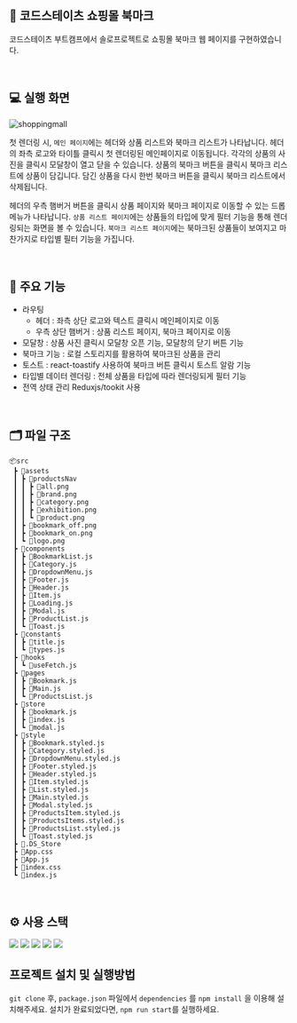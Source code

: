 ## 🛒 코드스테이츠 쇼핑몰 북마크
코드스테이츠 부트캠프에서 솔로프로젝트로 쇼핑몰 북마크 웹 페이지를 구현하였습니다.

</br>

## 💻 실행 화면
![shoppingmall](https://github.com/jeongjwon/fe-sprint-coz-shopping/assets/76391160/f6449c77-9bc2-4756-a5fe-df91a1718d14)

첫 렌더링 시, ```메인 페이지```에는 헤더와 상품 리스트와 북마크 리스트가 나타납니다.
헤더의 좌측 로고와 타이틀 클릭시 첫 렌더링된 메인페이지로 이동됩니다.
각각의 상품의 사진을 클릭시 모달창이 열고 닫을 수 있습니다. 
상품의 북마크 버튼을 클릭시 북마크 리스트에 상품이 담깁니다. 담긴 상품을 다시 한번 북마크 버튼을 클릭시 북마크 리스트에서 삭제됩니다.

헤더의 우측 햄버거 버튼을 클릭시 상품 페이지와 북마크 페이지로 이동할 수 있는 드롭메뉴가 나타납니다.
```상품 리스트 페이지```에는 상품들의 타입에 맞게 필터 기능을 통해 렌더링되는 화면을 볼 수 있습니다.
```북마크 리스트 페이지```에는 북마크된 상품들이 보여지고 마찬가지로 타입별 필터 기능을 가집니다.


</br>

## 📍 주요 기능
- 라우팅 
  - 헤더 : 좌측 상단 로고와 텍스트 클릭시 메인페이지로 이동
  - 우측 상단 햄버거 : 상품 리스트 페이지, 북마크 페이지로 이동
- 모달창 : 상품 사진 클릭시 모달창 오픈 기능, 모달창의 닫기 버튼 기능
- 북마크 기능 : 로컬 스토리지를 활용하여 북마크된 상품을 관리
- 토스트 : react-toastify 사용하여 북마크 버튼 클릭시 토스트 알람 기능
- 타입별 데이터 렌더링 : 전체 상품을 타입에 따라 렌더링되게 필터 기능
- 전역 상태 관리 Reduxjs/tookit 사용 

</br>

## 🗂️ 파일 구조

```
📦src
 ┣ 📂assets
 ┃ ┣ 📂productsNav
 ┃ ┃ ┣ 📜all.png
 ┃ ┃ ┣ 📜brand.png
 ┃ ┃ ┣ 📜category.png
 ┃ ┃ ┣ 📜exhibition.png
 ┃ ┃ ┗ 📜product.png
 ┃ ┣ 📜bookmark_off.png
 ┃ ┣ 📜bookmark_on.png
 ┃ ┗ 📜logo.png
 ┣ 📂components
 ┃ ┣ 📜BookmarkList.js
 ┃ ┣ 📜Category.js
 ┃ ┣ 📜DropdownMenu.js
 ┃ ┣ 📜Footer.js
 ┃ ┣ 📜Header.js
 ┃ ┣ 📜Item.js
 ┃ ┣ 📜Loading.js
 ┃ ┣ 📜Modal.js
 ┃ ┣ 📜ProductList.js
 ┃ ┗ 📜Toast.js
 ┣ 📂constants
 ┃ ┣ 📜title.js
 ┃ ┗ 📜types.js
 ┣ 📂hooks
 ┃ ┗ 📜useFetch.js
 ┣ 📂pages
 ┃ ┣ 📜Bookmark.js
 ┃ ┣ 📜Main.js
 ┃ ┗ 📜ProductsList.js
 ┣ 📂store
 ┃ ┣ 📜bookmark.js
 ┃ ┣ 📜index.js
 ┃ ┗ 📜modal.js
 ┣ 📂style
 ┃ ┣ 📜Bookmark.styled.js
 ┃ ┣ 📜Category.styled.js
 ┃ ┣ 📜DropdownMenu.styled.js
 ┃ ┣ 📜Footer.styled.js
 ┃ ┣ 📜Header.styled.js
 ┃ ┣ 📜Item.styled.js
 ┃ ┣ 📜List.styled.js
 ┃ ┣ 📜Main.styled.js
 ┃ ┣ 📜Modal.styled.js
 ┃ ┣ 📜ProductsItem.styled.js
 ┃ ┣ 📜ProductsItems.styled.js
 ┃ ┣ 📜ProductsList.styled.js
 ┃ ┗ 📜Toast.styled.js
 ┣ 📜.DS_Store
 ┣ 📜App.css
 ┣ 📜App.js
 ┣ 📜index.css
 ┗ 📜index.js
 ```
 </br>
 
## ⚙️ 사용 스택 
<img src="https://img.shields.io/badge/React-61DAFB?style=for-the-badge&logo=React&logoColor=white">
<img src="https://img.shields.io/badge/React Router Dom-CA4245?style=for-the-badge&logo=ReactRouter&logoColor=white">
<img src="https://img.shields.io/badge/Axios-5A29E4?style=for-the-badge&logo=Axios&logoColor=white">
<img src="https://img.shields.io/badge/styled components-DB7093?style=for-the-badge&logo=styled-components&logoColor=white">
<img src="https://img.shields.io/badge/Redux-764ABC?style=for-the-badge&logo=Redux&logoColor=white">



</br>

## 프로젝트 설치 및 실행방법
```git clone``` 후, ```package.json``` 파일에서 ```dependencies``` 를 ```npm install``` 을 이용해 설치해주세요.
설치가 완료되었다면, ```npm run start```를 실행하세요.




